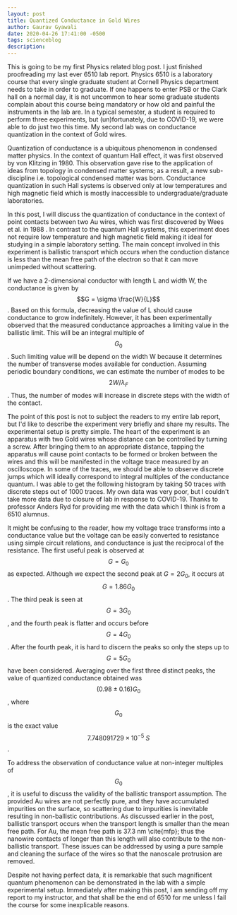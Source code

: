 ```yaml
---
layout: post
title: Quantized Conductance in Gold Wires
author: Gaurav Gyawali
date: 2020-04-26 17:41:00 -0500
tags: scienceblog
description: 
---
```


This is going to be my first Physics related blog post. I just finished proofreading my last ever 6510 lab report. Physics 6510 is a laboratory course that every single graduate student at Cornell Physics department needs to take in order to graduate. If one happens to enter PSB or the Clark hall on a normal day, it is not uncommon to hear some graduate students complain about this course being mandatory or how old and painful the instruments in the lab are. In a typical semester, a student is required to perform three experiments, but (un)fortunately, due to COVID-19, we were able to do just two this time. My second lab was on conductance quantization in the context of Gold wires.

Quantization of conductance is a ubiquitous phenomenon in condensed matter physics. In the context of quantum Hall effect, it was first observed by von Klitzing in 1980. This observation gave rise to the application of ideas from topology in condensed matter systems; as a result, a new sub-discipline i.e. topological condensed matter was born. Conductance quantization in such Hall systems is observed only at low temperatures and high magnetic field which is mostly inaccessible to undergraduate/graduate laboratories.

In this post, I will discuss the quantization of conductance in the context of point contacts between two Au wires, which was first discovered by Wees et al. in 1988 . In contrast to the quantum Hall systems, this experiment does not require low temperature and high magnetic field making it ideal for studying in a simple laboratory setting. The main concept involved in this experiment is ballistic transport which occurs when the conduction distance is less than the mean free path of the electron so that it can move unimpeded without scattering. 

If we have a 2-dimensional conductor with length L and width W, the conductance is given by $$G = \sigma \frac{W}{L}$$. Based on this formula, decreasing the value of L should cause conductance to grow indefinitely. However, it has been experimentally observed that the measured conductance approaches a limiting value in the ballistic limit. This will be an integral multiple of $$G_0$$. Such limiting value will be depend on the width W because it determines the number of transverse modes available for conduction. Assuming periodic boundary conditions, we can estimate the number of modes to be $$2W/\lambda_F$$. Thus, the number of modes will increase in discrete steps with the width of the contact.

The point of this post is not to subject the readers to my entire lab report, but I'd like to describe the experiment very briefly and share my results. The experimental setup is pretty simple. The heart of the experiment is an apparatus with two Gold wires whose distance can be controlled by turning a screw. After bringing them to an appropriate distance, tapping the apparatus will cause point contacts to be formed or broken between the wires and this will be manifested in the voltage trace measured by an oscilloscope. In some of the traces, we should be able to observe discrete jumps which will ideally correspond to integral multiples of the conductance quantum. I was able to get the following histogram by taking 50 traces with discrete steps out of 1000 traces. My own data was very poor, but I couldn't take more data due to closure of lab in response to COVID-19. Thanks to professor Anders Ryd for providing me with the data which I think is from a 6510 alumnus.

It might be confusing to the reader, how my voltage trace transforms into a conductance value but the voltage can be easily converted to resistance using simple circuit relations, and conductance is just the reciprocal of the resistance. The first useful peak is observed at $$G=G_0$$ as expected. Although we expect the second peak at $G=2G_0$, it occurs at  $$G=1.86G_0$$. The third peak is seen at $$G=3G_0$$, and the fourth peak is flatter and occurs before $$G=4G_0$$. After the fourth peak, it is hard to discern the peaks so only the steps up to $$G=5G_0$$ have been considered. Averaging over the first three distinct peaks, the value of quantized conductance obtained was $$(0.98 \pm 0.16)G_0$$, where $$G_0$$ is the exact value $$7.748091729 \times 10^{-5}~S$$.

To address the observation of conductance value at non-integer multiples of $$G_0$$, it is useful to discuss the validity of the ballistic transport assumption. The provided Au wires are not perfectly pure, and they have accumulated impurities on the surface, so scattering due to impurities is inevitable resulting in non-ballistic contributions. As discussed earlier in the post, ballistic transport occurs when the transport length is smaller than the mean free path. For Au, the mean free path is 37.3 nm \cite{mfp}; thus the nanowire contacts of longer than this length will also contribute to the non-ballistic transport. These issues can be addressed by using a pure sample and cleaning the surface of the wires so that the nanoscale protrusion are removed.

Despite not having perfect data, it is remarkable that such magnificent quantum phenomenon can be demonstrated in the lab with a simple experimental setup. Immediately after making this post, I am sending off my report to my instructor, and that shall be the end of 6510 for me unless I fail the course for some inexplicable reasons.


